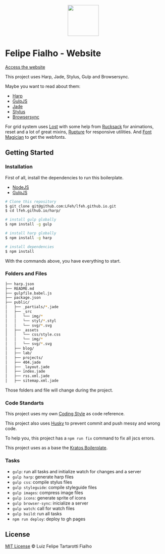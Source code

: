 <p align="center">
  <img src="https://cloud.githubusercontent.com/assets/3603793/15134364/c940fec6-1641-11e6-80ad-dd93a3acefdb.png" width="100">
</p>

# Felipe Fialho - Website

[Access the website](http://www.felipefialho.com/)

This project uses Harp, Jade, Stylus, Gulp and Browsersync.

Maybe you want to read about them:
- [Harp](http://harpjs.com/)
- [GulpJS](http://gulpjs.com/)
- [Jade](http://jade-lang.com/)
- [Stylus](http://learnboost.github.io/stylus/)
- [Browsersync](https://www.browsersync.io/)

For grid system uses [Lost](https://github.com/peterramsing/lost) with some help from [Rucksack](http://simplaio.github.io/rucksack/) for animations, reset and a lot of great mixins, [Rupture](https://github.com/jenius/rupture) for responsive utilities. And [Font Magician](https://github.com/jonathantneal/postcss-font-magician/) to get the webfonts.


## Getting Started

### Installation

First of all, install the dependencies to run this boilerplate.

- [NodeJS](http://nodejs.org/)
- [GulpJS](http://gulpjs.com/)


```sh
# Clone this repository
$ git clone git@github.com:LFeh/lfeh.github.io.git
$ cd lfeh.github.io/harp/

# install gulp globally
$ npm install -g gulp

# install harp globally
$ npm install -g harp

# install dependencies 
$ npm install

```

With the commands above, you have everything to start.

### Folders and Files

```sh
├── harp.json
├── README.md
├── gulpfile.babel.js
├── package.json
├── public/
│   ├── _partials/*.jade
│   ├── _src
│   │   └── img/*
│   │   └── styl/*.styl
│   │   └── svg/*.svg
│   ├── _assets
│   │   └── css/style.css
│   │   └── img/*
│   │   └── svg/*.svg
│   ├── blog/
│   ├── lab/
│   ├── projects/
│   ├── 404.jade
│   ├── _layout.jade
│   ├── index.jade
│   ├── rss.xml.jade
│   ├── sitemap.xml.jade
```

Those folders and file will change during the project.


### Code Standarts

This project uses my own [Coding Style](https://github.com/LFeh/coding-style) as code reference.

This project also uses [Husky](https://github.com/typicode/husky) to prevent commit and push messy and wrong code.

To help you, this project has a `npm run fix` command to fix all jscs errors.

This project uses as a base the [Kratos Boilerplate](https://github.com/LFeh/kratos-boilerplate).

### Tasks

- `gulp`: run all tasks and initialize watch for changes and a server
- `gulp harp`: generate harp files
- `gulp css`: compile stylus files
- `gulp styleguide`: compile styleguide files
- `gulp images`: compress image files
- `gulp icons`: generate sprite of icons
- `gulp browser-sync`: inicialize a server
- `gulp watch`: call for watch files
- `gulp build`: run all tasks
- `npm run deploy`: deploy to gh pages


## License

[MIT License](http://felipefialho.mit-license.org/) © Luiz Felipe Tartarotti Fialho
